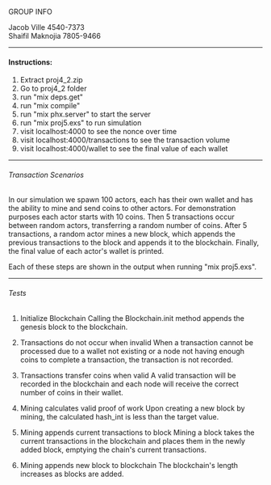 GROUP INFO

Jacob Ville	        4540-7373<br>
Shaifil Maknojia	7805-9466<br>

***

#### Instructions:

1. Extract proj4_2.zip
2. Go to proj4_2 folder
3. run "mix deps.get"
4. run "mix compile"
5. run "mix phx.server" to start the server
6. run "mix proj5.exs" to run simulation
7. visit localhost:4000 to see the nonce over time
8. visit localhost:4000/transactions to see the transaction volume
9. visit localhost:4000/wallet to see the final value of each wallet
	
***

###### Transaction Scenarios

In our simulation we spawn 100 actors, each has their own wallet and has 
the ability to mine and send coins to other actors. For demonstration purposes
each actor starts with 10 coins. Then 5 transactions occur between random actors,
transferring a random number of coins. After 5 transactions, a random actor
mines a new block, which appends the previous transactions to the block and
appends it to the blockchain. Finally, the final value of each actor's wallet
is printed. 

Each of these steps are shown in the output when running "mix proj5.exs".

***

###### Tests
1. Initialize Blockchain
Calling the Blockchain.init method appends the genesis block to the blockchain.

2. Transactions do not occur when invalid
When a transaction cannot be processed due to a wallet not existing or a node not having enough coins to complete a transaction, the transaction is not recorded.

3. Transactions transfer coins when valid
A valid transaction will be recorded in the blockchain and each node will receive the correct number of coins in their wallet.

4. Mining calculates valid proof of work
Upon creating a new block by mining, the calculated hash_int is less than the target value.

5. Mining appends current transactions to block
Mining a block takes the current transactions in the blockchain and places them in the newly added block, emptying the chain's current transactions.

6. Mining appends new block to blockchain
The blockchain's length increases as blocks are added.
